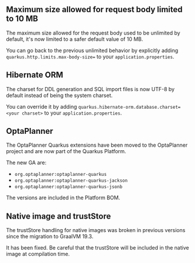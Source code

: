 ## Maximum size allowed for request body limited to 10 MB

The maximum size allowed for the request body used to be unlimited by default, it's now limited to a safer default value of 10 MB.

You can go back to the previous unlimited behavior by explicitly adding `quarkus.http.limits.max-body-size=` to your `application.properties`.

## Hibernate ORM

The charset for DDL generation and SQL import files is now UTF-8 by default instead of being the system charset.

You can override it by adding `quarkus.hibernate-orm.database.charset=<your charset>` to your `application.properties`.

## OptaPlanner

The OptaPlanner Quarkus extensions have been moved to the OptaPlanner project and are now part of the Quarkus Platform.

The new GA are:

 * `org.optaplanner:optaplanner-quarkus`
 * `org.optaplanner:optaplanner-quarkus-jackson`
 * `org.optaplanner:optaplanner-quarkus-jsonb`

The versions are included in the Platform BOM.

## Native image and trustStore

The trustStore handling for native images was broken in previous versions since the migration to GraalVM 19.3.

It has been fixed. Be careful that the trustStore will be included in the native image at compilation time.